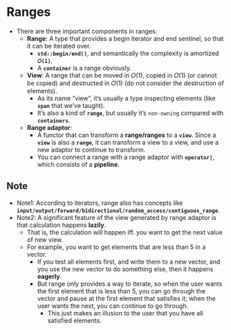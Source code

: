 # Ranges

- There are three important components in ranges:
  - **Range**: A type that provides a begin iterator and end sentinel, so that it can be iterated over.
    - **`std::begin/end()`**, and semantically the complexity is amortized **`𝑂(1)`**.
    - A **`container`** is a range obviously.
  - **View**: A range that can be moved in 𝑂(1), copied in 𝑂(1) (or cannot be copied) and destructed in 𝑂(1) (do not consider the destruction of elements).
    - As its name “view”, it’s usually a type inspecting elements (like **`span`** that we’ve taught).
    - It’s also a kind of **`range`**, but usually it’s `non-owning` compared with **`containers`**.
  - **Range adaptor**:
    - A functor that can transform a **range/ranges** to a **`view`**. Since a **`view`** is also a **`range`**, it can transform a view to a view, and use a new adaptor to continue to transform.
    - You can connect a range with a range adaptor with **`operator|`**, which consists of a **pipeline**.

## Note

- Note1: According to iterators, range also has concepts like **`input/output/forward/bidirectional/random_access/contiguous_range`**.
- Note2: A significant feature of the view generated by range adaptor is that calculation happens **lazily**.
  - That is, the calculation will happen iff. you want to get the next value of new view.
  - For example, you want to get elements that are less than 5 in a vector.
    - If you test all elements first, and write them to a new vector, and you use the new vector to do something else, then it happens **eagerly**.
    - But range only provides a way to iterate, so when the user wants the first element that is less than 5, you can go through the vector and pause at the first element that satisfies it; when the user wants the next, you can continue to go through.
      - This just makes an illusion to the user that you have all satisfied elements.
